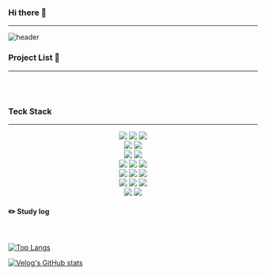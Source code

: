 ### Hi there 👋
- - -
![header](https://capsule-render.vercel.app/api?type=cylinder&color=000000&height=150&section=header&text=JB&fontColor=ffffff&fontSize=60&animation=fadeIn&fontAlignY=55)

### Project List 📃
- - -

  
 <br/>
 <br/>
  
### Teck Stack
- - -  
<div align="center">

  
<img src="https://img.shields.io/badge/Python-3776AB?style=for-the-badge&logo=Python&logoColor=white">
<img src="https://img.shields.io/badge/Django-092E20?style=for-the-badge&logo=django&logoColor=white">
<img src="https://img.shields.io/badge/Docker-2496ED?style=for-the-badge&logo=docker&logoColor=white"> <br>
<img src="https://img.shields.io/badge/AWS-232F3E?style=for-the-badge&logo=amazonaws&logoColor=white">
<img src="https://img.shields.io/badge/GCP-4285F4?style=for-the-badge&logo=googlecloud&logoColor=white"> <br>
<img src="https://img.shields.io/badge/MySQL-4479A1?style=for-the-badge&logo=MySQL&logoColor=white">
<img src="https://img.shields.io/badge/Oracle-F80000?style=for-the-badge&logo=Oracle&logoColor=white"> <br>
<img src="https://img.shields.io/badge/linux-FCC624?style=for-the-badge&logo=linux&logoColor=white"> 
<img src="https://img.shields.io/badge/ubuntu-E95420?style=for-the-badge&logo=ubuntu&logoColor=white"> 
<img src="https://img.shields.io/badge/centos-262577?style=for-the-badge&logo=centos&logoColor=white">  <br>
<img src="https://img.shields.io/badge/Airflow-232F3E?style=for-the-badge&logo=Amazon aws&logoColor=white">
<img src="https://img.shields.io/badge/Hadoop-2C2255?style=for-the-badge&logo=Eclipse%20IDE&logoColor=white">
<img src="https://img.shields.io/badge/Spark-2C2255?style=for-the-badge&logo=Eclipse%20IDE&logoColor=white"> <br>
<img src="https://img.shields.io/badge/github-181717?style=for-the-badge&logo=github&logoColor=white">
<img src="https://img.shields.io/badge/slack-4A154B?style=for-the-badge&logo=slack&logoColor=white">
<img src="https://img.shields.io/badge/notion-000000?style=for-the-badge&logo=notion&logoColor=white"> <br>
<img src="https://img.shields.io/badge/VSCode-007ACC?style=for-the-badge&logo=VisualStudioCode&logoColor=white"> 
<img src="https://img.shields.io/badge/jupyter-F37626?style=for-the-badge&logo=jupyter&logoColor=white">


</div>

 
#### :pencil2: Study log
 
  <br/>
  
[![Top Langs](https://github-readme-stats.vercel.app/api/top-langs/?username=893107&layout=compact)](https://github.com/anuraghazra/github-readme-stats)
  
[![Velog's GitHub stats](https://velog-readme-stats.vercel.app/api?name=somm&color=dark)](https://velog.io/@somm)
</div>
